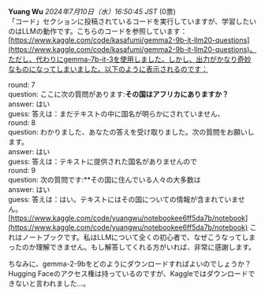 **Yuang Wu** *2024年7月10日（水）16:50:45 JST* (0票)  
「コード」セクションに投稿されているコードを実行していますが、学習したいのはLLMの動作です。こちらのコードを参照しています：[https://www.kaggle.com/code/kasafumi/gemma2-9b-it-llm20-questions](https://www.kaggle.com/code/kasafumi/gemma2-9b-it-llm20-questions)。ただし、代わりにgemma-7b-it-3を使用しました。しかし、出力がかなり奇妙なものになってしまいました。以下のように表示されるのです：

round: 7  
question: ここに次の質問があります:**その国はアフリカにありますか？**  
answer: はい  
guess: 答えは：まだテキストの中に国名が明らかにされていません、  
round: 8  
question: わかりました、あなたの答えを受け取りました。次の質問をお願いします。  
answer: はい  
guess: 答えは：テキストに提供された国名がありませんので  
round: 9  
question: 次の質問です:**その国に住んでいる人々の大多数は  
answer: はい  
guess: 答えは：はい。テキストにはその国についての情報が含まれていません。  
[https://www.kaggle.com/code/yuangwu/notebookee6ff5da7b/notebook](https://www.kaggle.com/code/yuangwu/notebookee6ff5da7b/notebook) これはノートブックです。私はLLMについて全くの初心者で、なぜこうなってしまったのか理解できません。もし解答してくれる方がいれば、非常に感謝します。  

ちなみに、gemma-2-9bをどのようにダウンロードすればよいのでしょうか？Hugging Faceのアクセス権は持っているのですが、Kaggleではダウンロードできないと言われました…。
